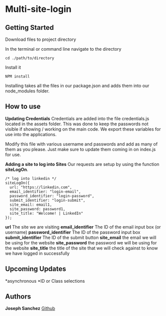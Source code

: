# Multi-site-login
## Getting Started
Download files to project directory

In the terminal or command line navigate to the directory
```
cd ./path/to/directory
```

Install it
```
NPM install
```
Installing takes all the files in our package.json and adds them into our node_modules folder.
## How to use
**Updating Credentials**
Credentials are added into the file credentials.js located in the assets folder. This was done to keep the passwords not visible if showing / working on the main code. We export these variables for use into the applications.

Modify this file with various username and passwords and add as many of them as you please. Just make sure to update them coming in on index.js for use.

**Adding a site to log into Sites**
Our requests are setup by using the function **siteLogOn**.


```
/* log into linkedin */
siteLogOn({
  url: "https://linkedin.com",
  email_identifier: "login-email",
  password_identifier: "login-password",
  submit_identifier: "login-submit",
  site_email: email1,
  site_password: password1,
  site_title: "Welcome! | LinkedIn"
});
```
**url** The site we are visiting
**email_identifier** The ID of the email input box (or username)
**password_identifier** The ID of the password input box
**submit_identifier** The ID of the submit button
**site_email** the email we will be using for the website
**site_password** the password we will be using for the website
**site_title** the title of the site that we will check against to know we have logged in successfully

## Upcoming Updates
*asynchronous
*ID or Class selections


## Authors
**Joseph Sanchez** [Github](https://github.com/joecodecreations)
